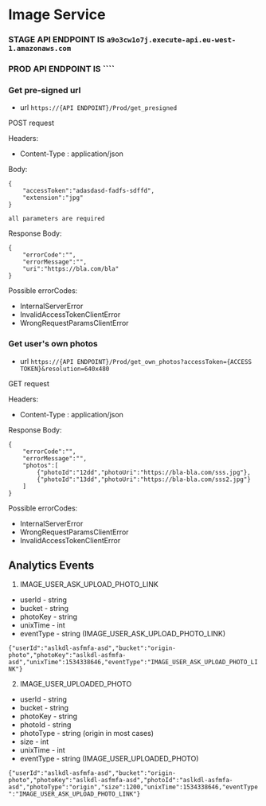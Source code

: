 # Image Service

### STAGE API ENDPOINT IS ``a9o3cw1o7j.execute-api.eu-west-1.amazonaws.com``
### PROD API ENDPOINT IS ````


### Get pre-signed url

* url ``https://{API ENDPOINT}/Prod/get_presigned``

POST request

Headers:

* Content-Type : application/json

Body:

    {
        "accessToken":"adasdasd-fadfs-sdffd",
        "extension":"jpg"
    }
    
    all parameters are required
    
 Response Body:
 
    {
        "errorCode":"",
        "errorMessage":"",
        "uri":"https://bla.com/bla"
    }
    
Possible errorCodes:

* InternalServerError
* InvalidAccessTokenClientError
* WrongRequestParamsClientError

### Get user's own photos

* url ``https://{API ENDPOINT}/Prod/get_own_photos?accessToken={ACCESS TOKEN}&resolution=640x480``

GET request

Headers:

* Content-Type : application/json

 Response Body:
 
    {
        "errorCode":"",
        "errorMessage":"",
        "photos":[
            {"photoId":"12dd","photoUri":"https://bla-bla.com/sss.jpg"},
            {"photoId":"13dd","photoUri":"https://bla-bla.com/sss2.jpg"}
        ]
    }
    
Possible errorCodes:

* InternalServerError
* WrongRequestParamsClientError
* InvalidAccessTokenClientError


## Analytics Events

1. IMAGE_USER_ASK_UPLOAD_PHOTO_LINK

* userId - string
* bucket - string
* photoKey - string
* unixTime - int
* eventType - string (IMAGE_USER_ASK_UPLOAD_PHOTO_LINK)

`{"userId":"aslkdl-asfmfa-asd","bucket":"origin-photo","photoKey":"aslkdl-asfmfa-asd","unixTime":1534338646,"eventType":"IMAGE_USER_ASK_UPLOAD_PHOTO_LINK"}`

2. IMAGE_USER_UPLOADED_PHOTO

* userId - string
* bucket - string
* photoKey - string
* photoId - string
* photoType - string (origin in most cases)
* size - int
* unixTime - int
* eventType - string (IMAGE_USER_UPLOADED_PHOTO)

`{"userId":"aslkdl-asfmfa-asd","bucket":"origin-photo","photoKey":"aslkdl-asfmfa-asd","photoId":"aslkdl-asfmfa-asd","photoType":"origin","size":1200,"unixTime":1534338646,"eventType":"IMAGE_USER_ASK_UPLOAD_PHOTO_LINK"}`
